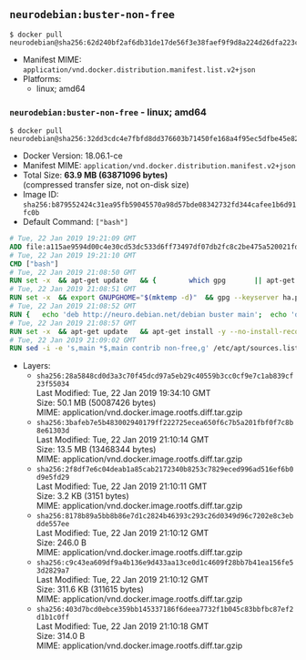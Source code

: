## `neurodebian:buster-non-free`

```console
$ docker pull neurodebian@sha256:62d240bf2af6db31de17de56f3e38faef9f9d8a224d26dfa223c357a6b8e3569
```

-	Manifest MIME: `application/vnd.docker.distribution.manifest.list.v2+json`
-	Platforms:
	-	linux; amd64

### `neurodebian:buster-non-free` - linux; amd64

```console
$ docker pull neurodebian@sha256:32dd3cdc4e7fbfd8dd376603b71450fe168a4f95ec5dfbe45e82eae583fa8e8b
```

-	Docker Version: 18.06.1-ce
-	Manifest MIME: `application/vnd.docker.distribution.manifest.v2+json`
-	Total Size: **63.9 MB (63871096 bytes)**  
	(compressed transfer size, not on-disk size)
-	Image ID: `sha256:b879552424c31ea95fb59045570a98d57bde08342732fd344cafee1b6d91fc0b`
-	Default Command: `["bash"]`

```dockerfile
# Tue, 22 Jan 2019 19:21:09 GMT
ADD file:a115ae9594d00c4e30cd53dc533d6ff73497df07db2fc8c2be475a520021fdbe in / 
# Tue, 22 Jan 2019 19:21:10 GMT
CMD ["bash"]
# Tue, 22 Jan 2019 21:08:50 GMT
RUN set -x 	&& apt-get update 	&& { 		which gpg 		|| apt-get install -y --no-install-recommends gnupg 	; } 	&& { 		gpg --version | grep -q '^gpg (GnuPG) 1\.' 		|| apt-get install -y --no-install-recommends dirmngr 	; } 	&& rm -rf /var/lib/apt/lists/*
# Tue, 22 Jan 2019 21:08:51 GMT
RUN set -x 	&& export GNUPGHOME="$(mktemp -d)" 	&& gpg --keyserver ha.pool.sks-keyservers.net --recv-keys DD95CC430502E37EF840ACEEA5D32F012649A5A9 	&& gpg --export DD95CC430502E37EF840ACEEA5D32F012649A5A9 > /etc/apt/trusted.gpg.d/neurodebian.gpg 	&& rm -rf "$GNUPGHOME" 	&& apt-key list | grep neurodebian
# Tue, 22 Jan 2019 21:08:52 GMT
RUN { 	echo 'deb http://neuro.debian.net/debian buster main'; 	echo 'deb http://neuro.debian.net/debian data main'; 	echo '#deb-src http://neuro.debian.net/debian-devel buster main'; } > /etc/apt/sources.list.d/neurodebian.sources.list
# Tue, 22 Jan 2019 21:08:57 GMT
RUN set -x 	&& apt-get update 	&& apt-get install -y --no-install-recommends neurodebian-freeze eatmydata 	&& ln -s /usr/bin/eatmydata /usr/local/bin/apt-get 	&& rm -rf /var/lib/apt/lists/*
# Tue, 22 Jan 2019 21:09:02 GMT
RUN sed -i -e 's,main *$,main contrib non-free,g' /etc/apt/sources.list.d/neurodebian.sources.list /etc/apt/sources.list
```

-	Layers:
	-	`sha256:28a5848cd0d3a3c70f45dcd97a5eb29c40559b3cc0cf9e7c1ab839cf23f55034`  
		Last Modified: Tue, 22 Jan 2019 19:34:10 GMT  
		Size: 50.1 MB (50087426 bytes)  
		MIME: application/vnd.docker.image.rootfs.diff.tar.gzip
	-	`sha256:3bafeb7e5b483002940179ff222725ecea650f6c7b5a201fbf0f7c8b8e61303d`  
		Last Modified: Tue, 22 Jan 2019 21:10:14 GMT  
		Size: 13.5 MB (13468344 bytes)  
		MIME: application/vnd.docker.image.rootfs.diff.tar.gzip
	-	`sha256:2f8df7e6c04deab1a85cab2172340b8253c7829eced996ad516ef6b0d9e5fd29`  
		Last Modified: Tue, 22 Jan 2019 21:10:11 GMT  
		Size: 3.2 KB (3151 bytes)  
		MIME: application/vnd.docker.image.rootfs.diff.tar.gzip
	-	`sha256:8178b89a5bb8b86e7d1c2824b46393c293c26d0349d96c7202e8c3ebdde557ee`  
		Last Modified: Tue, 22 Jan 2019 21:10:12 GMT  
		Size: 246.0 B  
		MIME: application/vnd.docker.image.rootfs.diff.tar.gzip
	-	`sha256:c9c43ea609df9a4b136e9d433aa13ce0d1c4609f28bb7b41ea156fe53d2829a7`  
		Last Modified: Tue, 22 Jan 2019 21:10:12 GMT  
		Size: 311.6 KB (311615 bytes)  
		MIME: application/vnd.docker.image.rootfs.diff.tar.gzip
	-	`sha256:403d7bcd0ebce359bb145337186f6deea7732f1b045c83bbfbc87ef2d1b1c0ff`  
		Last Modified: Tue, 22 Jan 2019 21:10:18 GMT  
		Size: 314.0 B  
		MIME: application/vnd.docker.image.rootfs.diff.tar.gzip
